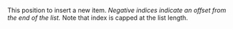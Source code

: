 This position to insert a new item. *Negative indices indicate an offset from the end of the list.* Note that index is capped at the list length.